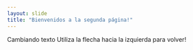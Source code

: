 ```yaml
---
layout: slide
title: "Bienvenidos a la segunda página!"
---
```

Cambiando texto
Utiliza la flecha hacia la izquierda para volver!
